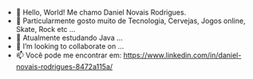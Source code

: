 - 👋 Hello, World! Me chamo Daniel Novais Rodrigues.
- 👀 Particularmente gosto muito de Tecnologia, Cervejas, Jogos online, Skate, Rock etc ...
- 🌱 Atualmente estudando Java ...
- 💞️ I’m looking to collaborate on ...
- 📫  Você pode me encontrar em: https://www.linkedin.com/in/daniel-novais-rodrigues-8472a115a/

<!---
xthedisasterpiecex/xthedisasterpiecex is a ✨ special ✨ repository because its `README.md` (this file) appears on your GitHub profile.
You can click the Preview link to take a look at your changes.
--->
